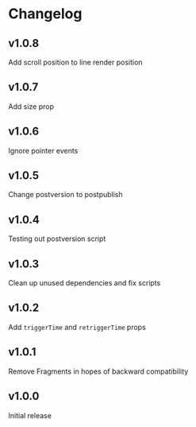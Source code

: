 # Changelog

## v1.0.8

Add scroll position to line render position

## v1.0.7

Add size prop

## v1.0.6

Ignore pointer events

## v1.0.5

Change postversion to postpublish

## v1.0.4

Testing out postversion script

## v1.0.3

Clean up unused dependencies and fix scripts

## v1.0.2

Add `triggerTime` and `retriggerTime` props

## v1.0.1

Remove Fragments in hopes of backward compatibility

## v1.0.0

Initial release
